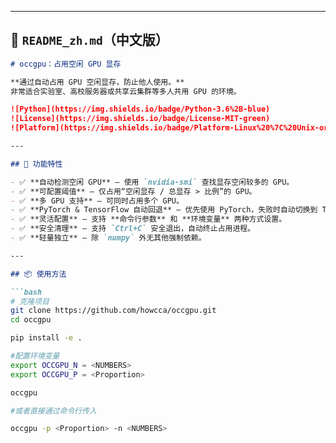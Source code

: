 
---

## 📄 `README_zh.md`（中文版）

```markdown
# occgpu：占用空闲 GPU 显存

**通过自动占用 GPU 空闲显存，防止他人使用。**  
非常适合实验室、高校服务器或共享云集群等多人共用 GPU 的环境。

![Python](https://img.shields.io/badge/Python-3.6%2B-blue)
![License](https://img.shields.io/badge/License-MIT-green)
![Platform](https://img.shields.io/badge/Platform-Linux%20%7C%20Unix-orange)

---

## 🚀 功能特性

- ✅ **自动检测空闲 GPU** – 使用 `nvidia-smi` 查找显存空闲较多的 GPU。
- ✅ **可配置阈值** – 仅占用“空闲显存 / 总显存 > 比例”的 GPU。
- ✅ **多 GPU 支持** – 可同时占用多个 GPU。
- ✅ **PyTorch & TensorFlow 自动回退** – 优先使用 PyTorch，失败时自动切换到 TensorFlow。
- ✅ **灵活配置** – 支持 **命令行参数** 和 **环境变量** 两种方式设置。
- ✅ **安全清理** – 支持 `Ctrl+C` 安全退出，自动终止占用进程。
- ✅ **轻量独立** – 除 `numpy` 外无其他强制依赖。

---

## 📦 使用方法

```bash
# 克隆项目
git clone https://github.com/howcca/occgpu.git
cd occgpu

pip install -e .

#配置环境变量
export OCCGPU_N = <NUMBERS>
export OCCGPU_P = <Proportion>

occgpu

#或者直接通过命令行传入

occgpu -p <Proportion> -n <NUMBERS>